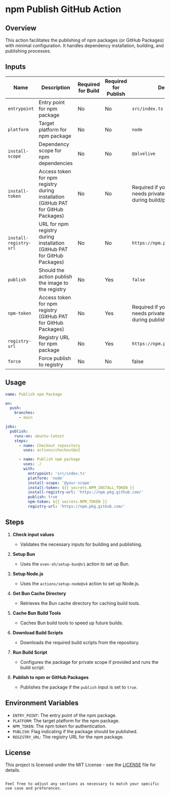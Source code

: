 # npm Publish GitHub Action

## Overview

This action facilitates the publishing of npm packages (or GitHub Packages) with
minimal configuration. It handles dependency installation, building, and
publishing processes.

## Inputs

| Name                   | Description                                                                        | Required for Build | Required for Publish | Default                                                              |
| ---------------------- | ---------------------------------------------------------------------------------- | ------------------ | -------------------- | -------------------------------------------------------------------- |
| `entrypoint`           | Entry point for npm package                                                        | No                 | No                   | `src/index.ts`                                                       |
| `platform`             | Target platform for npm package                                                    | No                 | No                   | `node`                                                               |
| `install-scope`        | Dependency scope for npm dependencies                                              | No                 | No                   | `@alvelive`                                                          |
| `install-token`        | Access token for npm registry during installation (GitHub PAT for GitHub Packages) | No                 | No                   | Required if your package needs private packages during build/publish |
| `install-registry-url` | URL for npm registry during installation (GitHub PAT for GitHub Packages)          | No                 | No                   | `https://npm.pkg.github.com/`                                        |
| `publish`              | Should the action publish the image to the registry                                | No                 | Yes                  | `false`                                                              |
| `npm-token`            | Access token for npm registry (GitHub PAT for GitHub Packages)                     | No                 | Yes                  | Required if your package needs private packages during publish       |
| `registry-url`         | Registry URL for npm package                                                       | No                 | Yes                  | `https://npm.pkg.github.com/`                                        |
| `force`                | Force publish to registry                                                          | No                 | No                   | false                                                                |

## Usage

```yaml
name: Publish npm Package

on:
  push:
    branches:
      - main

jobs:
  publish:
    runs-on: ubuntu-latest
    steps:
      - name: Checkout repository
        uses: actions/checkout@v2

      - name: Publish npm package
        uses: ./
        with:
          entrypoint: 'src/index.ts'
          platform: 'node'
          install-scope: '@your-scope'
          install-token: ${{ secrets.NPM_INSTALL_TOKEN }}
          install-registry-url: 'https://npm.pkg.github.com/'
          publish: true
          npm-token: ${{ secrets.NPM_TOKEN }}
          registry-url: 'https://npm.pkg.github.com/'
```

## Steps

1. **Check input values**
   - Validates the necessary inputs for building and publishing.
2. **Setup Bun**

   - Uses the `oven-sh/setup-bun@v1` action to set up Bun.

3. **Setup Node.js**

   - Uses the `actions/setup-node@v4` action to set up Node.js.

4. **Get Bun Cache Directory**

   - Retrieves the Bun cache directory for caching build tools.

5. **Cache Bun Build Tools**

   - Caches Bun build tools to speed up future builds.

6. **Download Build Scripts**

   - Downloads the required build scripts from the repository.

7. **Run Build Script**

   - Configures the package for private scope if provided and runs the build
     script.

8. **Publish to npm or GitHub Packages**
   - Publishes the package if the `publish` input is set to `true`.

## Environment Variables

- `ENTRY_POINT`: The entry point of the npm package.
- `PLATFORM`: The target platform for the npm package.
- `NPM_TOKEN`: The npm token for authentication.
- `PUBLISH`: Flag indicating if the package should be published.
- `REGISTRY_URL`: The registry URL for the npm package.

## License

This project is licensed under the MIT License - see the [LICENSE](LICENSE) file
for details.

```

Feel free to adjust any sections as necessary to match your specific use case and preferences.
```

